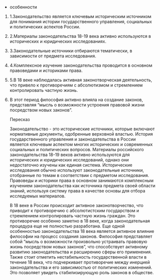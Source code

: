
- особенности
1. 1.Законодательство является ключевым историческим источником для понимания истории государственного управления, социальных и политических аспектов России. 
2. 2.Материалы законодательства 18-19 века активно используются в исторических и юридических исследованиях.
3. 3.Законодательные источники отбираются тематически, в зависимости от предмета исследования.
4. 4.Комплексное изучение законодательства проводится в основном правоведами и историками права.
5. 5.В 18 веке наблюдалась активная законотворческая деятельность, что привело к противоречиям с абсолютизмом и стремлением контролировать частную жизнь. 
6. В этот период философия активно влияла на создание законов, представляя “мысль о возможности устроения правовой жизни посредством новых законов”. 

    
    Пересказ
    

    
    Законодательство - это исторические источники, которые включают нормативные документы, одобренные верховной властью. История государственного управления и законодательства в России является ключевым аспектом многих исторических и современных социальных и политических вопросов. Материалы российского законодательства 18-19 веков активно используются для исторических и юридических исследований, однако они недостаточно изучены как единая система. Исторические исследования обычно используют законодательные источники, отобранные по темам в соответствии с предметом исследования. Правоведы и историки права в основном занимаются комплексным изучением законодательства как источника предмета своей области знаний, используя систему права в качестве основы для отбора исследуемых материалов.
    
    
    В 18 веке в России происходит активное законотворчество, что приводит к противоречию с абсолютистским государством и стремлением контролировать частную жизнь граждан. Это противоречие особенно заметно в 18 веке, когда законодательная процедура еще не полностью разработана. Еще одной особенностью законодательства 18 века является активное влияние философии на процесс создания законов. Философия представляет собой “мысль о возможности произвольно устраивать правовую жизнь посредством новых законов”, что способствует активному развитию законодательства и расширению сферы его применения. Также стоит отметить нестабильность государственной власти в течение 18 века, что подчеркивает противоречие между инерцией законодательства и его зависимостью от политических изменений. Это позволяет увидеть стабилизирующую роль законов в обществе.